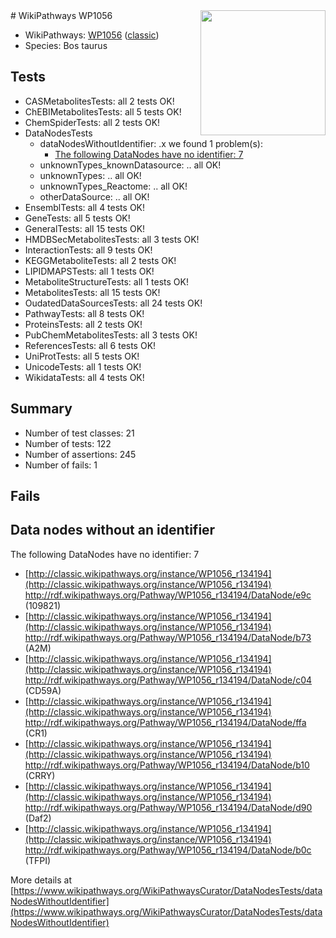 <img style="float: right; width: 200px" src="https://upload.wikimedia.org/wikipedia/commons/thumb/8/83/Wplogo_with_text_500.png/640px-Wplogo_with_text_500.png" />
# WikiPathways WP1056

* WikiPathways: [WP1056](https://wikipathways.org/pathways/WP1056) ([classic](https://classic.wikipathways.org/instance/WP1056))
* Species: Bos taurus
## Tests
* CASMetabolitesTests: all 2 tests OK!
* ChEBIMetabolitesTests: all 5 tests OK!
* ChemSpiderTests: all 2 tests OK!
* DataNodesTests
    * dataNodesWithoutIdentifier: .x we found 1 problem(s):
        * [The following DataNodes have no identifier: 7](#d2d32fa6)
    * unknownTypes_knownDatasource: .. all OK!
    * unknownTypes: .. all OK!
    * unknownTypes_Reactome: .. all OK!
    * otherDataSource: .. all OK!
* EnsemblTests: all 4 tests OK!
* GeneTests: all 5 tests OK!
* GeneralTests: all 15 tests OK!
* HMDBSecMetabolitesTests: all 3 tests OK!
* InteractionTests: all 9 tests OK!
* KEGGMetaboliteTests: all 2 tests OK!
* LIPIDMAPSTests: all 1 tests OK!
* MetaboliteStructureTests: all 1 tests OK!
* MetabolitesTests: all 15 tests OK!
* OudatedDataSourcesTests: all 24 tests OK!
* PathwayTests: all 8 tests OK!
* ProteinsTests: all 2 tests OK!
* PubChemMetabolitesTests: all 3 tests OK!
* ReferencesTests: all 6 tests OK!
* UniProtTests: all 5 tests OK!
* UnicodeTests: all 1 tests OK!
* WikidataTests: all 4 tests OK!


## Summary

* Number of test classes: 21
* Number of tests: 122
* Number of assertions: 245
* Number of fails: 1

## Fails

<a name="d2d32fa6" />

## Data nodes without an identifier

The following DataNodes have no identifier: 7

* [http://classic.wikipathways.org/instance/WP1056_r134194](http://classic.wikipathways.org/instance/WP1056_r134194) http://rdf.wikipathways.org/Pathway/WP1056_r134194/DataNode/e9c (109821)
* [http://classic.wikipathways.org/instance/WP1056_r134194](http://classic.wikipathways.org/instance/WP1056_r134194) http://rdf.wikipathways.org/Pathway/WP1056_r134194/DataNode/b73 (A2M)
* [http://classic.wikipathways.org/instance/WP1056_r134194](http://classic.wikipathways.org/instance/WP1056_r134194) http://rdf.wikipathways.org/Pathway/WP1056_r134194/DataNode/c04 (CD59A)
* [http://classic.wikipathways.org/instance/WP1056_r134194](http://classic.wikipathways.org/instance/WP1056_r134194) http://rdf.wikipathways.org/Pathway/WP1056_r134194/DataNode/ffa (CR1)
* [http://classic.wikipathways.org/instance/WP1056_r134194](http://classic.wikipathways.org/instance/WP1056_r134194) http://rdf.wikipathways.org/Pathway/WP1056_r134194/DataNode/b10 (CRRY)
* [http://classic.wikipathways.org/instance/WP1056_r134194](http://classic.wikipathways.org/instance/WP1056_r134194) http://rdf.wikipathways.org/Pathway/WP1056_r134194/DataNode/d90 (Daf2)
* [http://classic.wikipathways.org/instance/WP1056_r134194](http://classic.wikipathways.org/instance/WP1056_r134194) http://rdf.wikipathways.org/Pathway/WP1056_r134194/DataNode/b0c (TFPI)


More details at [https://www.wikipathways.org/WikiPathwaysCurator/DataNodesTests/dataNodesWithoutIdentifier](https://www.wikipathways.org/WikiPathwaysCurator/DataNodesTests/dataNodesWithoutIdentifier)

